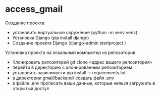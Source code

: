 # access_gmail
Создание проекта:
- установить виртуальное окружение (python -m venv venv)
- Установка Django (pip install django)
- Создание проекта Django (django-admin startproject <name>)

Установка проекта на локальный компьютер из репозитория
- Клонировать репозиторий git clone <адрес вашего репозитория>
- перейти в директорию с клонированным репозиторием
- установить зависимости pip install -r requirements.txt
- в директории gmail/backend/ создать файл .env
- в файле .env прописать ваши данные, которые нельзя загружать в открытый доступ
